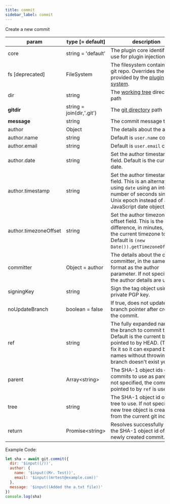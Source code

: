 ```yaml
---
title: commit
sidebar_label: commit
---
```


Create a new commit

| param                 | type [= default]          | description                                                                                                                                                                                          |
| --------------------- | ------------------------- | ---------------------------------------------------------------------------------------------------------------------------------------------------------------------------------------------------- |
| core                  | string = 'default'        | The plugin core identifier to use for plugin injection                                                                                                                                               |
| fs [deprecated]       | FileSystem                | The filesystem containing the git repo. Overrides the fs provided by the [plugin system](./plugin_fs.md).                                                                                            |
| dir                   | string                    | The [working tree](dir-vs-gitdir.md) directory path                                                                                                                                                  |
| **gitdir**            | string = join(dir,'.git') | The [git directory](dir-vs-gitdir.md) path                                                                                                                                                           |
| **message**           | string                    | The commit message to use.                                                                                                                                                                           |
| author                | Object                    | The details about the author.                                                                                                                                                                        |
| author.name           | string                    | Default is `user.name` config.                                                                                                                                                                       |
| author.email          | string                    | Default is `user.email` config.                                                                                                                                                                      |
| author.date           | string                    | Set the author timestamp field. Default is the current date.                                                                                                                                         |
| author.timestamp      | string                    | Set the author timestamp field. This is an alternative to using `date` using an integer number of seconds since the Unix epoch instead of a JavaScript date object.                                  |
| author.timezoneOffset | string                    | Set the author timezone offset field. This is the difference, in minutes, from the current timezone to UTC. Default is `(new Date()).getTimezoneOffset()`.                                           |
| committer             | Object = author           | The details about the commit committer, in the same format as the author parameter. If not specified, the author details are used.                                                                   |
| signingKey            | string                    | Sign the tag object using this private PGP key.                                                                                                                                                      |
| noUpdateBranch        | boolean = false           | If true, does not update the branch pointer after creating the commit.                                                                                                                               |
| ref                   | string                    | The fully expanded name of the branch to commit to. Default is the current branch pointed to by HEAD. (TODO: fix it so it can expand branch names without throwing if the branch doesn't exist yet.) |
| parent                | Array\<string\>           | The SHA-1 object ids of the commits to use as parents. If not specified, the commit pointed to by `ref` is used.                                                                                     |
| tree                  | string                    | The SHA-1 object id of the tree to use. If not specified, a new tree object is created from the current git index.                                                                                   |
| return                | Promise\<string\>         | Resolves successfully with the SHA-1 object id of the newly created commit.                                                                                                                          |

Example Code:

```js live
let sha = await git.commit({
  dir: '$input((/))',
  author: {
    name: '$input((Mr. Test))',
    email: '$input((mrtest@example.com))'
  },
  message: '$input((Added the a.txt file))'
})
console.log(sha)
```

<script>
(function rewriteEditLink() {
  const el = document.querySelector('a.edit-page-link.button');
  if (el) {
    el.href = 'https://github.com/isomorphic-git/isomorphic-git/edit/master/src/commands/commit.js';
  }
})();
</script>
